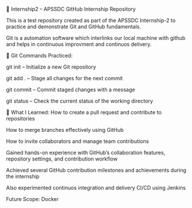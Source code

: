 🚀 Internship2 – APSSDC GitHub Internship Repository

This is a test repository created as part of the APSSDC Internship-2 to practice and demonstrate Git and GitHub fundamentals.

Git is a automation software which interlinks our local machine with github and helps in continuous improvment and continuos delivery.

🔧 Git Commands Practiced:

git init – Initialize a new Git repository

git add . – Stage all changes for the next commit

git commit – Commit staged changes with a message

git status – Check the current status of the working directory

🌟 What I Learned:
How to create a pull request and contribute to repositories

How to merge branches effectively using GitHub

How to invite collaborators and manage team contributions

Gained hands-on experience with GitHub’s collaboration features, repository settings, and contribution workflow

Achieved several GitHub contribution milestones and achievements during the internship

Also experimented continuos integration and delivery CI/CD using Jenkins

Future Scope: Docker
